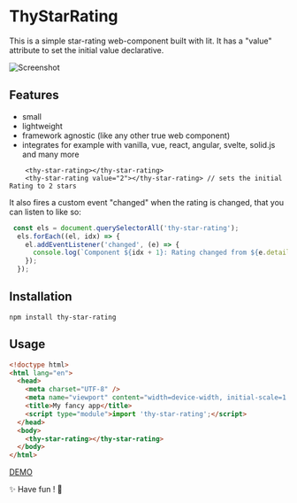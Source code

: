 # ThyStarRating

This is a simple star-rating web-component built with lit.
It has a "value" attribute to set the initial value declarative.

![Screenshot](https://smart-sign.com/npm/thy-star-rating/screenshot.png)

## Features
 - small
 - lightweight
 - framework agnostic (like any other true web component)
 - integrates for example with vanilla, vue, react, angular, svelte, solid.js and many more

```
    <thy-star-rating></thy-star-rating>
    <thy-star-rating value="2"></thy-star-rating> // sets the initial Rating to 2 stars
```

It also fires a custom event "changed" when the rating is changed, that you can listen to like so:

```js
 const els = document.querySelectorAll('thy-star-rating');
  els.forEach((el, idx) => {
    el.addEventListener('changed', (e) => {
      console.log(`Component ${idx + 1}: Rating changed from ${e.detail.oldValue} 🡒 ${e.detail.value}`);
    });
  });
```

## Installation
```
npm install thy-star-rating
```

## Usage

```html
<!doctype html>
<html lang="en">
  <head>
    <meta charset="UTF-8" />
    <meta name="viewport" content="width=device-width, initial-scale=1.0" />
    <title>My fancy app</title>
    <script type="module">import 'thy-star-rating';</script>
  </head>
  <body>
    <thy-star-rating></thy-star-rating>
  </body>
</html>
```

[DEMO](https://smart-sign.com/npm/thy-star-rating/)


✨ Have fun ! 🕺
